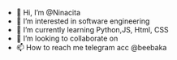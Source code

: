 - 👋 Hi, I’m @Ninacita
- 👀 I’m interested in software engineering
- 🌱 I’m currently learning Python,JS, Html, CSS
- 💞️ I’m looking to collaborate on 
- 📫 How to reach me telegram acc @beebaka

<!---
Ninacita/Ninacita is a ✨ special ✨ repository because its `README.md` (this file) appears on your GitHub profile.
You can click the Preview link to take a look at your changes.
--->
